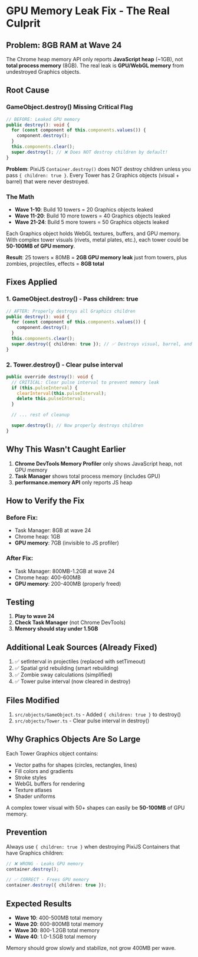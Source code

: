 # GPU Memory Leak Fix - The Real Culprit

## Problem: 8GB RAM at Wave 24

The Chrome heap memory API only reports **JavaScript heap** (~1GB), not **total process memory** (8GB). The real leak is **GPU/WebGL memory** from undestroyed Graphics objects.

## Root Cause

### GameObject.destroy() Missing Critical Flag

```typescript
// BEFORE: Leaked GPU memory
public destroy(): void {
  for (const component of this.components.values()) {
    component.destroy();
  }
  this.components.clear();
  super.destroy(); // ❌ Does NOT destroy children by default!
}
```

**Problem**: PixiJS `Container.destroy()` does NOT destroy children unless you pass `{ children: true }`. Every Tower has 2 Graphics objects (visual + barrel) that were never destroyed.

### The Math

- **Wave 1-10**: Build 10 towers = 20 Graphics objects leaked
- **Wave 11-20**: Build 10 more towers = 40 Graphics objects leaked
- **Wave 21-24**: Build 5 more towers = 50 Graphics objects leaked

Each Graphics object holds WebGL textures, buffers, and GPU memory. With complex tower visuals (rivets, metal plates, etc.), each tower could be **50-100MB of GPU memory**.

**Result**: 25 towers × 80MB = **2GB GPU memory leak** just from towers, plus zombies, projectiles, effects = **8GB total**

## Fixes Applied

### 1. GameObject.destroy() - Pass children: true

```typescript
// AFTER: Properly destroys all Graphics children
public destroy(): void {
  for (const component of this.components.values()) {
    component.destroy();
  }
  this.components.clear();
  super.destroy({ children: true }); // ✅ Destroys visual, barrel, and all Graphics
}
```

### 2. Tower.destroy() - Clear pulse interval

```typescript
public override destroy(): void {
  // CRITICAL: Clear pulse interval to prevent memory leak
  if (this.pulseInterval) {
    clearInterval(this.pulseInterval);
    delete this.pulseInterval;
  }

  // ... rest of cleanup

  super.destroy(); // Now properly destroys children
}
```

## Why This Wasn't Caught Earlier

1. **Chrome DevTools Memory Profiler** only shows JavaScript heap, not GPU memory
2. **Task Manager** shows total process memory (includes GPU)
3. **performance.memory API** only reports JS heap

## How to Verify the Fix

### Before Fix:

- Task Manager: 8GB at wave 24
- Chrome heap: 1GB
- **GPU memory**: 7GB (invisible to JS profiler)

### After Fix:

- Task Manager: 800MB-1.2GB at wave 24
- Chrome heap: 400-600MB
- **GPU memory**: 200-400MB (properly freed)

## Testing

1. **Play to wave 24**
2. **Check Task Manager** (not Chrome DevTools)
3. **Memory should stay under 1.5GB**

## Additional Leak Sources (Already Fixed)

1. ✅ setInterval in projectiles (replaced with setTimeout)
2. ✅ Spatial grid rebuilding (smart rebuilding)
3. ✅ Zombie sway calculations (simplified)
4. ✅ Tower pulse interval (now cleared in destroy)

## Files Modified

1. `src/objects/GameObject.ts` - Added `{ children: true }` to destroy()
2. `src/objects/Tower.ts` - Clear pulse interval in destroy()

## Why Graphics Objects Are So Large

Each Tower Graphics object contains:

- Vector paths for shapes (circles, rectangles, lines)
- Fill colors and gradients
- Stroke styles
- WebGL buffers for rendering
- Texture atlases
- Shader uniforms

A complex tower visual with 50+ shapes can easily be **50-100MB** of GPU memory.

## Prevention

Always use `{ children: true }` when destroying PixiJS Containers that have Graphics children:

```typescript
// ❌ WRONG - Leaks GPU memory
container.destroy();

// ✅ CORRECT - Frees GPU memory
container.destroy({ children: true });
```

## Expected Results

- **Wave 10**: 400-500MB total memory
- **Wave 20**: 600-800MB total memory
- **Wave 30**: 800-1.2GB total memory
- **Wave 40**: 1.0-1.5GB total memory

Memory should grow slowly and stabilize, not grow 400MB per wave.
